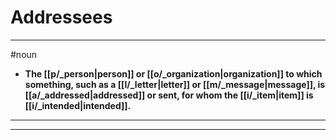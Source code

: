 # Addressees
---
#noun
- **The [[p/_person|person]] or [[o/_organization|organization]] to which something, such as a [[l/_letter|letter]] or [[m/_message|message]], is [[a/_addressed|addressed]] or sent, for whom the [[i/_item|item]] is [[i/_intended|intended]].**
---
---
